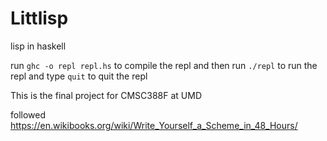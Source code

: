 # Littlisp



lisp in haskell

run `ghc -o repl repl.hs` to compile the repl and then run `./repl` to run the repl and type `quit` to quit the repl

This is the final project for CMSC388F at UMD

followed https://en.wikibooks.org/wiki/Write_Yourself_a_Scheme_in_48_Hours/
